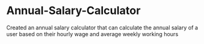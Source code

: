 # Annual-Salary-Calculator
Created an annual salary calculator that can calculate the annual salary of a user based on their hourly wage and average weekly working hours
